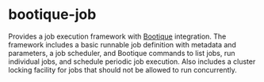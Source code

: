 # bootique-job
Provides a job execution framework with [Bootique](https://github.com/nhl/bootique) integration. The framework includes a basic runnable job definition with metadata and parameters, a job scheduler, and Bootique commands to list jobs, run individual jobs, and schedule periodic job execution. Also includes a cluster locking facility for jobs that should not be allowed to run concurrently.
